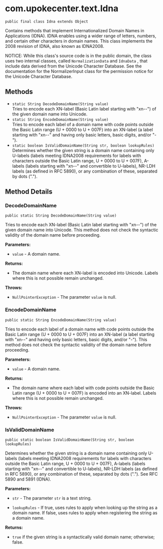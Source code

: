 # com.upokecenter.text.Idna

    public final class Idna extends Object

<p>Contains methods that implement Internationalized Domain Names in
 Applications (IDNA). IDNA enables using a wider range of letters,
 numbers, and certain other characters in domain names. This class
 implements the 2008 revision of IDNA, also known as IDNA2008. </p>
 <p>NOTICE: While this class's source code is in the public domain,
 the class uses two internal classes, called <code>NormalizationData</code>
 and <code>IdnaData</code> , that include data derived from the Unicode
 Character Database. See the documentation for the NormalizerInput
 class for the permission notice for the Unicode Character Database.
 </p>

## Methods

* `static String DecodeDomainName​(String value)`<br>
 Tries to encode each XN-label (Basic Latin label starting with "xn--") of
 the given domain name into Unicode.
* `static String EncodeDomainName​(String value)`<br>
 Tries to encode each label of a domain name with code points outside the
 Basic Latin range (U + 0000 to U + 007F) into an XN-label (a label
 starting with "xn--" and having only basic letters, basic digits,
 and/or "-").
* `static boolean IsValidDomainName​(String str,
                 boolean lookupRules)`<br>
 Determines whether the given string is a domain name containing only
 U-labels (labels meeting IDNA2008 requirements for labels with
 characters outside the Basic Latin range, U + 0000 to U + 007F), A-labels
 (labels starting with "xn--" and convertible to U-labels), NR-LDH
 labels (as defined in RFC 5890), or any combination of these,
 separated by dots (".").

## Method Details

### DecodeDomainName
    public static String DecodeDomainName​(String value)
Tries to encode each XN-label (Basic Latin label starting with "xn--") of
 the given domain name into Unicode. This method does not check the
 syntactic validity of the domain name before proceeding.

**Parameters:**

* <code>value</code> - A domain name.

**Returns:**

* The domain name where each XN-label is encoded into Unicode. Labels
 where this is not possible remain unchanged.

**Throws:**

* <code>NullPointerException</code> - The parameter <code>value</code> is null.

### EncodeDomainName
    public static String EncodeDomainName​(String value)
Tries to encode each label of a domain name with code points outside the
 Basic Latin range (U + 0000 to U + 007F) into an XN-label (a label
 starting with "xn--" and having only basic letters, basic digits,
 and/or "-"). This method does not check the syntactic validity of the
 domain name before proceeding.

**Parameters:**

* <code>value</code> - A domain name.

**Returns:**

* The domain name where each label with code points outside the Basic
 Latin range (U + 0000 to U + 007F) is encoded into an XN-label. Labels
 where this is not possible remain unchanged.

**Throws:**

* <code>NullPointerException</code> - The parameter <code>value</code> is null.

### IsValidDomainName
    public static boolean IsValidDomainName​(String str, boolean lookupRules)
Determines whether the given string is a domain name containing only
 U-labels (labels meeting IDNA2008 requirements for labels with
 characters outside the Basic Latin range, U + 0000 to U + 007F), A-labels
 (labels starting with "xn--" and convertible to U-labels), NR-LDH
 labels (as defined in RFC 5890), or any combination of these,
 separated by dots ("."). See RFC 5890 and 5891 (IDNA).

**Parameters:**

* <code>str</code> - The parameter <code>str</code> is a text string.

* <code>lookupRules</code> - If true, uses rules to apply when looking up the string
 as a domain name. If false, uses rules to apply when registering the
 string as a domain name.

**Returns:**

* <code>true</code> if the given string is a syntactically valid domain
 name; otherwise; false.
